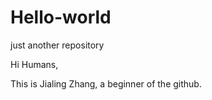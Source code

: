 # Hello-world
just another repository

Hi Humans,

This is Jialing Zhang, a beginner of the github.
